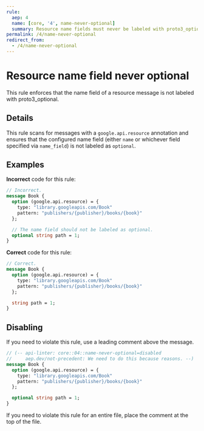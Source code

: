```yaml
---
rule:
  aep: 4
  name: [core, '4', name-never-optional]
  summary: Resource name fields must never be labeled with proto3_optional.
permalink: /4/name-never-optional
redirect_from:
  - /4/name-never-optional
---
```


# Resource name field never optional

This rule enforces that the name field of a resource message is not labeled with
proto3_optional.

## Details

This rule scans for messages with a `google.api.resource` annotation and ensures
that the configured name field (either `name` or whichever field specified via
`name_field`) is not labeled as `optional`.

## Examples

**Incorrect** code for this rule:

```proto
// Incorrect.
message Book {
  option (google.api.resource) = {
    type: "library.googleapis.com/Book"
    pattern: "publishers/{publisher}/books/{book}"
  };

  // The name field should not be labeled as optional.
  optional string path = 1;
}
```

**Correct** code for this rule:

```proto
// Correct.
message Book {
  option (google.api.resource) = {
    type: "library.googleapis.com/Book"
    pattern: "publishers/{publisher}/books/{book}"
  };

  string path = 1;
}
```

## Disabling

If you need to violate this rule, use a leading comment above the message.

```proto
// (-- api-linter: core::04::name-never-optional=disabled
//     aep.dev/not-precedent: We need to do this because reasons. --)
message Book {
  option (google.api.resource) = {
    type: "library.googleapis.com/Book"
    pattern: "publishers/{publisher}/books/{book}"
  };

  optional string path = 1;
}
```

If you need to violate this rule for an entire file, place the comment at the
top of the file.

[aep.dev/not-precedent]: https://aep.dev/not-precedent
